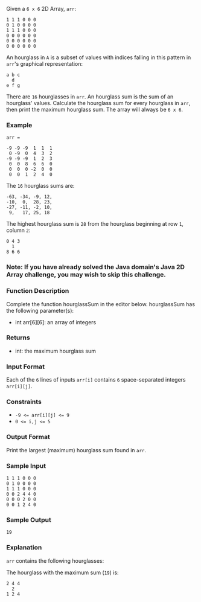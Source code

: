 Given a `6 x 6` 2D Array, `arr`: 
```
1 1 1 0 0 0
0 1 0 0 0 0
1 1 1 0 0 0
0 0 0 0 0 0
0 0 0 0 0 0
0 0 0 0 0 0
```

An hourglass in `A` is a subset of values with indices falling in this pattern in `arr`'s graphical representation:
```
a b c
  d
e f g
```
There are `16` hourglasses in `arr`. An hourglass sum is the sum of an hourglass' values. Calculate the hourglass sum for every hourglass in `arr`, then print the maximum hourglass sum. The array will always be `6 x 6`.

### Example 
`arr =`
```
-9 -9 -9  1  1  1 
 0 -9  0  4  3  2
-9 -9 -9  1  2  3
 0  0  8  6  6  0
 0  0  0 -2  0  0
 0  0  1  2  4  0
```
The `16` hourglass sums are:
```
-63, -34, -9, 12, 
-10,  0,  28, 23, 
-27, -11, -2, 10, 
 9,   17, 25, 18
```
The highest hourglass sum is `28` from the hourglass beginning at row `1`, column `2`:
```
0 4 3
  1
8 6 6
```

### Note: If you have already solved the Java domain's Java 2D Array challenge, you may wish to skip this challenge.

### Function Description
Complete the function hourglassSum in the editor below. 
hourglassSum has the following parameter(s):
- int arr[6][6]: an array of integers

### Returns 
- int: the maximum hourglass sum

### Input Format
Each of the `6` lines of inputs `arr[i]` contains `6` space-separated integers `arr[i][j]`.

### Constraints
- `-9 <= arr[i][j] <= 9`
- `0 <= i,j <= 5`

### Output Format
Print the largest (maximum) hourglass sum found in `arr`.

### Sample Input
```
1 1 1 0 0 0
0 1 0 0 0 0
1 1 1 0 0 0
0 0 2 4 4 0
0 0 0 2 0 0
0 0 1 2 4 0
```

### Sample Output
```
19
```

### Explanation
`arr` contains the following hourglasses:
 
The hourglass with the maximum sum (`19`) is:
```
2 4 4
  2
1 2 4
```

